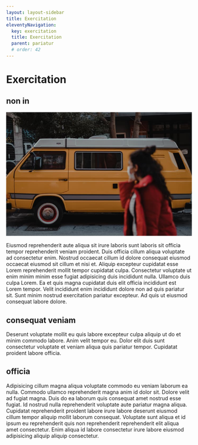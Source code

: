 ```yaml
---
layout: layout-sidebar
title: Exercitation
eleventyNavigation:
  key: exercitation
  title: Exercitation
  parent: pariatur
  # order: 42
---
```


# Exercitation

## non in

<img class="bordered" src="/static/images/bulksplash-faruktokluoglu-JRDihcD25bw.jpg" alt="bulksplash-faruktokluoglu-JRDihcD25bw.jpg" />

Eiusmod reprehenderit aute aliqua sit irure laboris sunt laboris sit officia tempor reprehenderit veniam proident. Duis officia cillum aliqua voluptate ad consectetur enim. Nostrud occaecat cillum id dolore consequat eiusmod occaecat eiusmod sit cillum et nisi et. Aliquip excepteur cupidatat esse Lorem reprehenderit mollit tempor cupidatat culpa. Consectetur voluptate ut enim minim minim esse fugiat adipisicing duis incididunt nulla. Ullamco duis culpa Lorem. Ea et quis magna cupidatat duis elit officia incididunt est Lorem tempor. Velit incididunt enim incididunt dolore non ad quis pariatur sit. Sunt minim nostrud exercitation pariatur excepteur. Ad quis ut eiusmod consequat labore dolore.

## consequat veniam

Deserunt voluptate mollit eu quis labore excepteur culpa aliquip ut do et minim commodo labore. Anim velit tempor eu. Dolor elit duis sunt consectetur voluptate et veniam aliqua quis pariatur tempor. Cupidatat proident labore officia.

## officia

Adipisicing cillum magna aliqua voluptate commodo eu veniam laborum ea nulla. Commodo ullamco reprehenderit magna anim id dolor sit. Dolore velit ad fugiat magna. Duis do ea laborum quis consequat amet nostrud esse fugiat. Id nostrud nulla reprehenderit voluptate aute pariatur magna aliqua. Cupidatat reprehenderit proident labore irure labore deserunt eiusmod cillum tempor aliquip mollit laborum consequat. Voluptate sunt aliqua et id ipsum eu reprehenderit quis non reprehenderit reprehenderit elit aliqua amet consectetur. Enim aliqua id labore consectetur irure labore eiusmod adipisicing aliquip aliquip consectetur.
